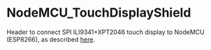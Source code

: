 # NodeMCU_TouchDisplayShield

Header to connect SPI ILI9341+XPT2046 touch display to NodeMCU (ESP8266), as described [here](http://nailbuster.com/?page_id=341).